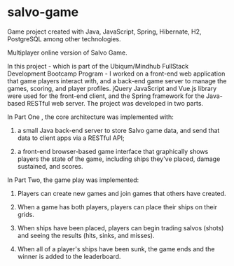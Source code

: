 # salvo-game
Game project created with Java, JavaScript, Spring, Hibernate, H2, PostgreSQL among other technologies.

Multiplayer online version of Salvo Game.

In this project - which is part of the Ubiqum/Mindhub FullStack Development Bootcamp Program -  I worked on a front-end web application that game players interact with, and a back-end game server to manage the games, scoring, and player profiles. jQuery JavaScript and Vue.js library were used for the front-end client, and the Spring framework for the Java-based RESTful web server.
The project was developed in two parts.

In Part One , the core architecture was implemented with: 

1. a small Java back-end server to store Salvo game data, and send that data to client apps via a RESTful API; 

2. a front-end browser-based game interface that graphically shows players the state of the game, including ships they've placed, damage sustained, and scores.

In Part Two, the game play was implemented: 

1. Players can create new games and join games that others have created.

2. When a game has both players, players can place their ships on their grids.

3. When ships have been placed, players can begin trading salvos (shots) and seeing the results (hits, sinks, and misses).

4. When all of a player's ships have been sunk, the game ends and the winner is added to the leaderboard.

